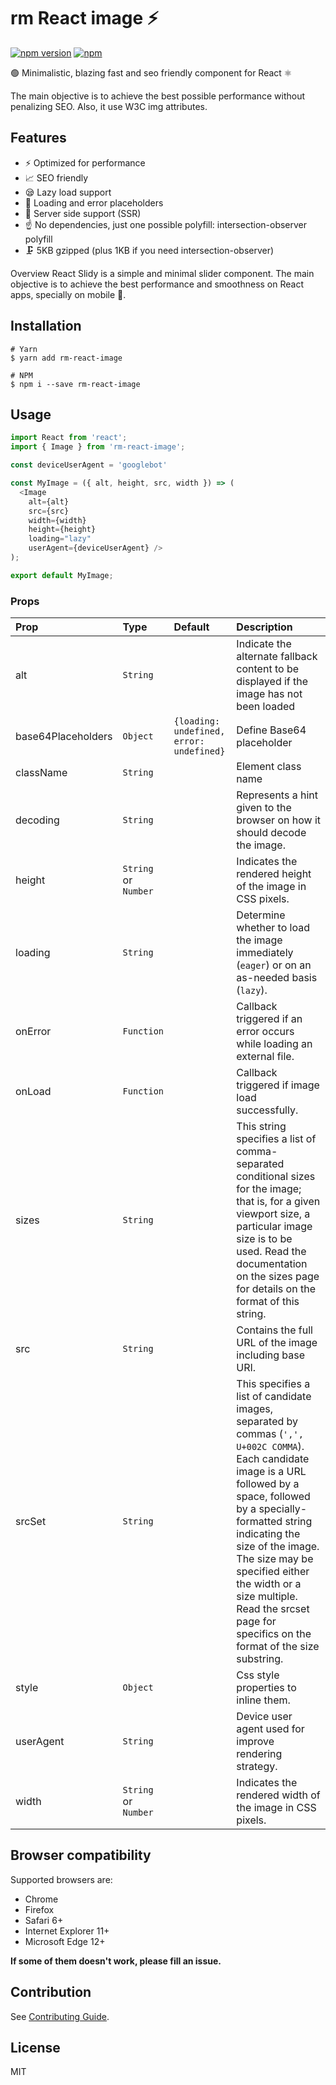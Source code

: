 # rm React image ⚡

[![npm version](https://badge.fury.io/js/rm-react-image.svg)](https://badge.fury.io/js/rm-react-image)
[![npm](https://img.shields.io/npm/dm/rm-react-image.svg?maxAge=2592000)](https://www.npmjs.com/package/rm-react-image)

🟢 Minimalistic, blazing fast and seo friendly component for React ⚛️

The main objective is to achieve the best possible performance without penalizing SEO. Also, it use W3C img attributes.

## Features

- ⚡️ Optimized for performance
- 📈 SEO friendly
- 😪 Lazy load support
- 🌇 Loading and error placeholders
- 🔁 Server side support (SSR)
- ☝ No dependencies, just one possible polyfill: intersection-observer polyfill
- 🗜️ 5KB gzipped (plus 1KB if you need intersection-observer)

Overview
React Slidy is a simple and minimal slider component. The main objective is to achieve the best performance and smoothness on React apps, specially on mobile 📱.

## Installation
```
# Yarn
$ yarn add rm-react-image

# NPM
$ npm i --save rm-react-image
```

## Usage

```javascript
import React from 'react';
import { Image } from 'rm-react-image';

const deviceUserAgent = 'googlebot'

const MyImage = ({ alt, height, src, width }) => (
  <Image
    alt={alt}
    src={src}
    width={width}
    height={height}
    loading="lazy"
    userAgent={deviceUserAgent} />
);

export default MyImage;
```

### Props

| Prop | Type | Default | Description |
|:---|:---|:---|:---|
| alt | `String` |  | Indicate the alternate fallback content to be displayed if the image has not been loaded |
| base64Placeholders | `Object` | `{loading: undefined, error: undefined}` | Define Base64 placeholder |
| className | `String` | | Element class name |
| decoding | `String` | | Represents a hint given to the browser on how it should decode the image. |
| height | `String` or `Number` | | Indicates the rendered height of the image in CSS pixels. |
| loading | `String` | | Determine whether to load the image immediately (`eager`) or on an as-needed basis (`lazy`). |
| onError | `Function` | | Callback triggered if an error occurs while loading an external file. |
| onLoad | `Function` | | Callback triggered if image load successfully. |
| sizes | `String` | | This string specifies a list of comma-separated conditional sizes for the image; that is, for a given viewport size, a particular image size is to be used. Read the documentation on the sizes page for details on the format of this string. |
| src | `String` |  | Contains the full URL of the image including base URI. |
| srcSet | `String` | | This specifies a list of candidate images, separated by commas (`',', U+002C COMMA`). Each candidate image is a URL followed by a space, followed by a specially-formatted string indicating the size of the image. The size may be specified either the width or a size multiple. Read the srcset page for specifics on the format of the size substring. |
| style | `Object` | | Css style properties to inline them. |
| userAgent | `String` | | Device user agent used for improve rendering strategy. |
| width | `String` or `Number` | | Indicates the rendered width of the image in CSS pixels. |
## Browser compatibility
Supported browsers are:

- Chrome
- Firefox
- Safari 6+
- Internet Explorer 11+
- Microsoft Edge 12+

**If some of them doesn't work, please fill an issue.**

## Contribution

See [Contributing Guide](https://github.com/rmoralp/rm-react-image/tree/main/.github/contributing.md).

## License

MIT